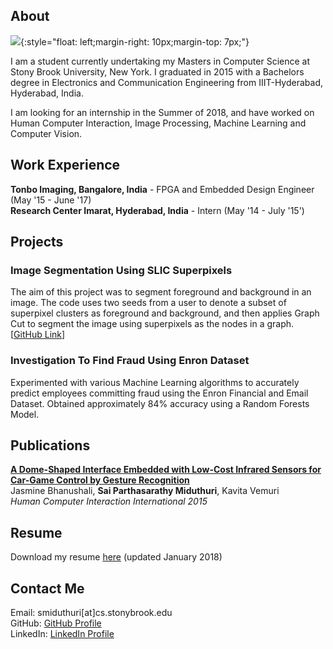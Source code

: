 ## About

![](https://media.licdn.com/mpr/mpr/shrinknp_200_200/AAIA_wDGAAAAAQAAAAAAAApbAAAAJDg5MjUyZWQzLWE3YTctNDQ4Mi1iOTMxLThkNDM2MGNhZDRjYw.jpg){:style="float: left;margin-right: 10px;margin-top: 7px;"}

I am a student currently undertaking my Masters in Computer Science at Stony Brook University, New York. I graduated in 2015 with a Bachelors degree in Electronics and Communication Engineering from IIIT-Hyderabad, Hyderabad, India.

I am looking for an internship in the Summer of 2018, and have worked on Human Computer Interaction, Image Processing, Machine Learning and Computer Vision.


## Work Experience

**Tonbo Imaging, Bangalore, India** - FPGA and Embedded Design Engineer (May '15 - June '17)  
**Research Center Imarat, Hyderabad, India** - Intern (May '14 - July '15')


## Projects

### Image Segmentation Using SLIC Superpixels  
The aim of this project was to segment foreground and background in an image. The code uses two seeds from a user to denote a subset of superpixel clusters as foreground and background, and then applies Graph Cut to segment the image using superpixels as the nodes in a graph. [[GitHub Link](https://github.com/smiduthuri/SLICsegmentation.git)]

### Investigation To Find Fraud Using Enron Dataset
Experimented with various Machine Learning algorithms to accurately predict employees committing fraud using the Enron Financial and Email Dataset. Obtained approximately 84% accuracy using a Random Forests Model.


## Publications

[**A Dome-Shaped Interface Embedded with Low-Cost Infrared Sensors for Car-Game Control by Gesture Recognition**](https://www.researchgate.net/publication/300644806_A_Dome-Shaped_Interface_Embedded_with_Low-Cost_Infrared_Sensors_for_Car-Game_Control_by_Gesture_Recognition)  
Jasmine Bhanushali, **Sai Parthasarathy Miduthuri**, Kavita Vemuri  
_Human Computer Interaction International 2015_

## Resume

Download my resume [here](https://drive.google.com/file/d/1CMxkuDUM9XhhvMUi6ZCXBRINPmhLSSU2/view?usp=sharing) (updated January 2018)

## Contact Me

Email: smiduthuri[at]cs.stonybrook.edu  
GitHub: [GitHub Profile](https://github.com/smiduthuri)  
LinkedIn: [LinkedIn Profile](https://www.linkedin.com/in/sai-parthasarathy-miduthuri-94558158/)

<!-- ```markdown
Syntax highlighted code block

# Header 1
## Header 2
### Header 3

- Bulleted
- List

1. Numbered
2. List

**Bold** and _Italic_ and `Code` text

[Link](url) and ![Image](src)
```

For more details see [GitHub Flavored Markdown](https://guides.github.com/features/mastering-markdown/).

### Jekyll Themes

Your Pages site will use the layout and styles from the Jekyll theme you have selected in your [repository settings](https://github.com/smiduthuri/smiduthuri.github.io/settings). The name of this theme is saved in the Jekyll `_config.yml` configuration file.

### Support or Contact

Having trouble with Pages? Check out our [documentation](https://help.github.com/categories/github-pages-basics/) or [contact support](https://github.com/contact) and we’ll help you sort it out. -->
